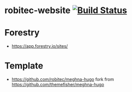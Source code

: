 # robitec-website [![Build Status](https://travis-ci.org/maguri/website.svg?branch=master)](https://travis-ci.org/robitec/website)

# Forestry
- https://app.forestry.io/sites/

# Template
- https://github.com/robitec/meghna-hugo fork from https://github.com/themefisher/meghna-hugo

